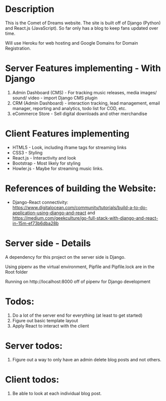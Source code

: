 # Description
This is the Comet of Dreams website.  The site is built off of Django (Python) and React.js (JavaScript).  So far only has a blog to keep fans updated over time.

Will use Heroku for web hosting and Google Domains for Domain Registration.

# Server Features implementing - With Django
1. Admin Dashboard (CMS) - For tracking music releases, media images/ sound/ video - import Django CMS plugin
2. CRM (Admin Dashboard) - interaction tracking, lead management, email manager, reporting and analytics, todo list for COD, etc.
3. eCommerce Store - Sell digital downloads and other merchandise

# Client Features implementing
- HTML5 - Look, including iframe tags for streaming links
- CSS3 - Styling
- React.js - Interactivity and look
- Bootstrap - Most likely for styling
- Howler.js - Maybe for streaming music links.

# References of building the Website:
- Django-React connectivity: https://www.digitalocean.com/community/tutorials/build-a-to-do-application-using-django-and-react and https://medium.com/geekculture/go-full-stack-with-django-and-react-in-15m-ef73b6dba28b

# Server side - Details
A dependency for this project on the server side is Django.

Using pipenv as the virtual environment, Pipfile and Pipfile.lock are in the Root folder

Running on http://localhost:8000 off of pipenv for Django development

# Todos:
1. Do a lot of the server end for everything (at least to get started)
2. Figure out basic template layout
3. Apply React to interact with the client

# Server todos:
1. Figure out a way to only have an admin delete blog posts and not others.

# Client todos:
1. Be able to look at each individual blog post.
